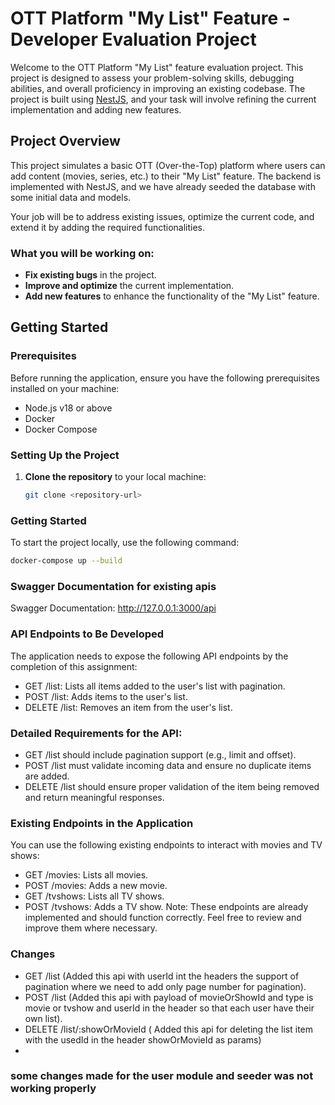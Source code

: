 # OTT Platform "My List" Feature - Developer Evaluation Project

Welcome to the OTT Platform "My List" feature evaluation project. This project is designed to assess your problem-solving skills, debugging abilities, and overall proficiency in improving an existing codebase. The project is built using [NestJS](https://nestjs.com/), and your task will involve refining the current implementation and adding new features.

## Project Overview

This project simulates a basic OTT (Over-the-Top) platform where users can add content (movies, series, etc.) to their "My List" feature. The backend is implemented with NestJS, and we have already seeded the database with some initial data and models.

Your job will be to address existing issues, optimize the current code, and extend it by adding the required functionalities.

### What you will be working on:
- **Fix existing bugs** in the project.
- **Improve and optimize** the current implementation.
- **Add new features** to enhance the functionality of the "My List" feature.

## Getting Started

### Prerequisites

Before running the application, ensure you have the following prerequisites installed on your machine:

- Node.js v18 or above
- Docker
- Docker Compose

### Setting Up the Project

1. **Clone the repository** to your local machine:
   ```bash
   git clone <repository-url>


### Getting Started

To start the project locally, use the following command:

```bash
docker-compose up --build
```



### Swagger Documentation for existing apis
Swagger Documentation: http://127.0.0.1:3000/api


### API Endpoints to Be Developed
The application needs to expose the following API endpoints by the completion of this assignment:

- GET /list: Lists all items added to the user's list with pagination.
- POST /list: Adds items to the user's list.
- DELETE /list: Removes an item from the user's list.

### Detailed Requirements for the API:
- GET /list should include pagination support (e.g., limit and offset).
- POST /list must validate incoming data and ensure no duplicate items are added.
- DELETE /list should ensure proper validation of the item being removed and return meaningful responses.

### Existing Endpoints in the Application
You can use the following existing endpoints to interact with movies and TV shows:

- GET /movies: Lists all movies.
- POST /movies: Adds a new movie.
- GET /tvshows: Lists all TV shows.
- POST /tvshows: Adds a TV show.
Note: These endpoints are already implemented and should function correctly. Feel free to review and improve them where necessary.

### Changes

- GET /list (Added this api with userId int the headers the support of pagination where we need to add only page number for pagination).
- POST /list (Added this api with payload of movieOrShowId and type is movie or tvshow and userId in the header so that each user have their own list).
- DELETE /list/:showOrMovieId  ( Added this api for deleting the list item with the usedId in the header showOrMovieId as params)
- 
### some changes made for the user module and seeder was not working properly 


